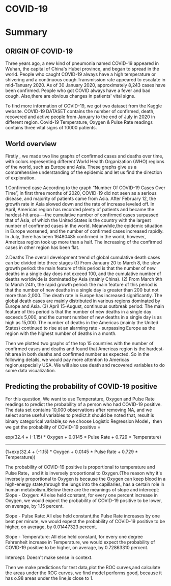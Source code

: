 COVID-19
===========

# Summary

## ORIGIN OF COVID-19

Three years ago, a new kind of pneumonia named COVID-19 appeared in Wuhan, the capital of China's Hubei province, and began to spread in the world. People who caught COVID-19 always have a high temperature or shivering and a continuous cough.Transmission rate appeared to escalate in mid-Tanuary 2020. As of 30 January 2020, approximately 8,243 cases have been confirmed. People who got COVID always have a fever and bad cough. Also,there are obvious changes in patients' vital signs.

To find more information of COVID-19, we got two dataset from the Kaggle website. COVID-19 DATASET contains the number of confirmed, death, recovered and active people from January to the end of July in 2020 in different region. Covid-19 Temperature, Oxygen & Pulse Rate readings contains three vital signs of 10000 patients.

## World overview
Firstly , we made two line graphs of confirmed cases and deaths over time, with colors representing different World Health Organization (WHO) regions of the world, such as Europe and Asia. These graphs give us a comprehensive understanding of the epidemic and let us find the direction of exploration.

1.Confirmed case
According to the graph “Number Of COVID-19 Cases Over Time”, in first three months of 2020, COVID-19 did not seen as a serious disease, and majority of patients came from Asia. After February 12, the growth rate in Asia slowed down and the rate of increase leveled off. In April, Americas region has recorded plenty of patients and became the hardest-hit area---the cumulative number of confirmed cases surpassed that of Asia, of which the United States is the country with the largest number of confirmed cases in the world. Meanwhile,the epidemic situation in Europe worsened, and the number of confirmed cases increased rapidly. In July, there has been 16480485 confirmed in the world, however, Americas region took up more than a half. The increasing of the confirmed cases in other region has been flat.

2.Deaths
The overall development trend of global cumulative death cases can be divided into three stages
(1) From January 20 to March 8, the slow growth period: the main feature of this period is that the number of new deaths in a single day does not exceed 100, and the cumulative number of deaths worldwide is dominated by Asia (mainly China).
(2) From March 9th to March 24th, the rapid growth period: the main feature of this period is that the number of new deaths in a single day is greater than 200 but not more than 2,000. The death rate in Europe has increased significantly. The global death cases are mainly distributed in various regions dominated by Europe and Asia.
(3) April 15-August, continuous outbreak period: The main feature of this period is that the number of new deaths in a single day exceeds 5,000, and the current number of new deaths in a single day is as high as 15,000. The number of deaths in the Americas (mainly the United States) continued to rise at an alarming rate - surpassing Europe as the region with the highest number of deaths in a month.

Then we plotted two graphs of the top 15 countries with the number of confirmed cases and deaths and found that Americas region is the hardest-hit area in both deaths and confirmed number as expected. So in the following details, we would pay more attention to Americas region,especially USA. We will also use death and recovered variables to do some data visualization.

















## Predicting the probability of COVID-19 positive

For this question, We want to use Temperature, Oxygen and Pulse Rate readings to predict the probability of a person who had COVID-19 positive. The data set contains 10,000 observations after removing NA, and we select some useful variables to predict.It should be noted that, result is binary categorical variable,so we choose Logistic Regression Model，then we get the probability of COVID-19 positive = 

exp(32.4 + (-1.15) * Oxygen + 0.0145 * Pulse Rate + 0.729 * Temperature)
____________________________________________________________

(1+exp(32.4 + (-1.15) * Oxygen +  0.0145	* Pulse Rate + 0.729 * Temperature))

The probability of COVID-19 positive is proportional to temperature and Pulse Rate，and it is inversely proportional to Oxygen.(The reason why it's inversely proportional to Oxygen is because the Oxygen can keep blood in a high-energy state,through the lungs into the capillaries, has a certain role in human metabolism.)Below there are the meanings of slope and intercept:
Slope - Oxygen: All else held constant, for every one percent increase in Oxygen, we would expect the probability of COVID-19 positive to be lower, on average, by 1.15 percent.

Slope - Pulse Rate: All else held constant,the Pulse Rate increases by one beat per minute, we would expect the probability of COVID-19 positive to be higher, on average, by 0.01447323 percent.

Slope - Temperature: All else held constant, for every one degree Fahrenheit increase in Temperature, we would expect the probability of COVID-19 positive to be higher, on average, by 0.72863310 percent.

Intercept: Doesn't make sense in context.

Then we make predictions for test data,plot the ROC curves,and calculate the areas under the ROC curves, we find model performs good, because it has o.98 areas under the line,is close to 1.


